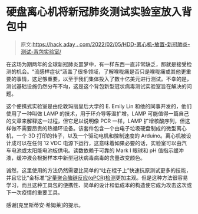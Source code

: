 # 硬盘离心机将新冠肺炎测试实验室放入背包中

> 原文:[https://hack aday . com/2022/02/05/HDD-离心机-放置-新冠肺炎-测试-背包实验室/](https://hackaday.com/2022/02/05/hdd-centrifuge-puts-covid-19-testing-lab-in-a-backpack/)

在这场为期两年的全球新冠肺炎噩梦中，有一样东西一直非常缺乏，那就是接受检测的机会。“流感样症状”涵盖了很多领域，了解喉咙痛是否只是喉咙痛或其他更重要的事情，这足够重要，以至于我们集体投入了数十亿美元进行测试。不幸的是，测试基础设施仍然分布不均，这是这个背包新型冠状病毒测试实验室旨在解决的问题。

这个便携式实验室是由伦敦玛丽皇后大学的 E. Emily Lin 和他的同事开发的，他们使用了一种叫做 LAMP 的技术，用于环介导等温扩增。LAMP 可能值得一篇自己的文章来解释这一过程，但它足以说明像 PCR 一样，LAMP 扩增核酸序列，但这样做不需要昂贵的热循环设备。该套件包含一个由电子垃圾硬盘制成的微型离心机，一个 3D 打印的转子，以及一个驱动电机和控制速度的 Arduino。离心机被设计成可以在任何 12 VDC 电源下运行，这意味着如果必要的话，实验室可以由汽车电池或太阳能电池板供电。读数依赖于可靠的 Mark I 眼球和 pH 值指示缓冲液，缓冲液会根据样本中新型冠状病毒病毒的含量改变颜色。

诚然，这里使用的方法仍然需要比简单的“吐在棍子上”快速抗原测试更多的技能，并且它比“金标准”[定量聚合酶链反应(qPCR)检测](https://hackaday.com/2020/03/24/coronavirus-testing-just-the-facts/)更加主观。但是这种方法很容易学习，而且这种工具包的便携性、简单的设计和低成本的构造使它成为攻击这次或下一次疫情的重要工具。

感谢[克里斯蒂安·希姆莱]的提示。